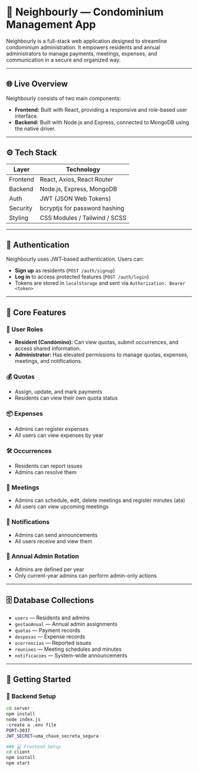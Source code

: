# 🏢 Neighbourly — Condominium Management App

Neighbourly is a full-stack web application designed to streamline condominium administration. It empowers residents and annual administrators to manage payments, meetings, expenses, and communication in a secure and organized way.

---

## 🌐 Live Overview

Neighbourly consists of two main components:

- **Frontend:** Built with React, providing a responsive and role-based user interface.
- **Backend:** Built with Node.js and Express, connected to MongoDB using the native driver.

---

## ⚙️ Tech Stack

| Layer       | Technology                     |
|-------------|--------------------------------|
| Frontend    | React, Axios, React Router     |
| Backend     | Node.js, Express, MongoDB      |
| Auth        | JWT (JSON Web Tokens)          |
| Security    | bcryptjs for password hashing  |
| Styling     | CSS Modules / Tailwind / SCSS  |

---

## 🔐 Authentication

Neighbourly uses JWT-based authentication. Users can:

- **Sign up** as residents (`POST /auth/signup`)
- **Log in** to access protected features (`POST /auth/login`)
- Tokens are stored in `localStorage` and sent via `Authorization: Bearer <token>`

---

## 🧩 Core Features

### 👥 User Roles
- **Resident (Condómino):** Can view quotas, submit occurrences, and access shared information.
- **Administrator:** Has elevated permissions to manage quotas, expenses, meetings, and notifications.

### 💰 Quotas
- Assign, update, and mark payments
- Residents can view their own quota status

### 📦 Expenses
- Admins can register expenses
- All users can view expenses by year

### 🛠️ Occurrences
- Residents can report issues
- Admins can resolve them

### 📅 Meetings
- Admins can schedule, edit, delete meetings and register minutes (ata)
- All users can view upcoming meetings

### 📣 Notifications
- Admins can send announcements
- All users receive and view them

### 🔄 Annual Admin Rotation
- Admins are defined per year
- Only current-year admins can perform admin-only actions

---

## 🗄️ Database Collections

- `users` — Residents and admins
- `gestaoAnual` — Annual admin assignments
- `quotas` — Payment records
- `despesas` — Expense records
- `ocorrencias` — Reported issues
- `reunioes` — Meeting schedules and minutes
- `notificacoes` — System-wide announcements

---

## 🚀 Getting Started

### 🔧 Backend Setup

```bash
cd server
npm install
node index.js
-create a .env file
PORT=3037
JWT_SECRET=uma_chave_secreta_segura

### 💻 Frontend Setup
cd client
npm install
npm start
